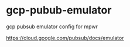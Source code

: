 # gcp-pubub-emulator
gcp pubsub emulator config for mpwr


https://cloud.google.com/pubsub/docs/emulator

